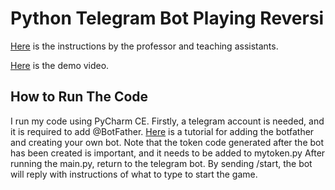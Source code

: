 # Python Telegram Bot Playing Reversi

[Here](https://hackmd.io/@truckski/BJ_l615N2) is the instructions by the professor and teaching assistants.

[Here](https://youtu.be/WrXAK5qLIC4) is the demo video.

## How to Run The Code
I run my code using PyCharm CE.
Firstly, a telegram account is needed, and it is required to add @BotFather. [Here](https://www.toptal.com/python/telegram-bot-tutorial-python) is a tutorial for adding the botfather and creating your own bot. Note that the token code generated after the bot has been created is important, and it needs to be added to mytoken.py
After running the main.py, return to the telegram bot. By sending /start, the bot will reply with instructions of what to type to start the game.
